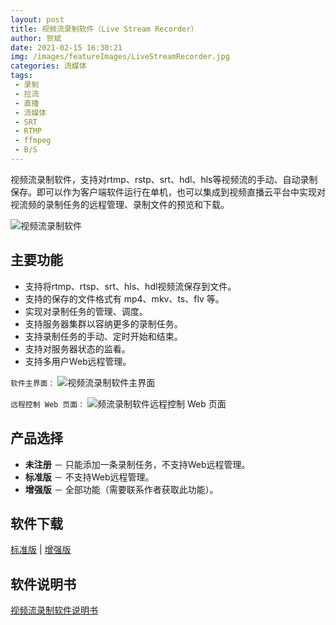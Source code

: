```yaml
---
layout: post
title: 视频流录制软件（Live Stream Recorder）
author: 贺斌
date: 2021-02-15 16:30:21
img: /images/featureImages/LiveStreamRecorder.jpg
categories: 流媒体
tags:
 - 录制
 - 拉流
 - 直播
 - 流媒体
 - SRT
 - RTMP
 - ffmpeg
 - B/S
---
```


视频流录制软件，支持对rtmp、rstp、srt、hdl、hls等视频流的手动、自动录制保存。即可以作为客户端软件运行在单机，也可以集成到视频直播云平台中实现对视流频的录制任务的远程管理、录制文件的预览和下载。

<img src="/images/LiveStreamRecorder.png" alt="视频流录制软件" />


## 主要功能

- 支持将rtmp、rtsp、srt、hls、hdl视频流保存到文件。 
- 支持的保存的文件格式有 mp4、mkv、ts、flv 等。
- 实现对录制任务的管理、调度。 
- 支持服务器集群以容纳更多的录制任务。 
- 支持录制任务的手动、定时开始和结束。 
- 支持对服务器状态的监看。 
- 支持多用户Web远程管理。

`软件主界面：`
<img src="/images/LiveStreamRecorder-Server.png" alt="视频流录制软件主界面" />


`远程控制 Web 页面：`
<img src="/images/LiveStreamRecorder-Remote.png" alt="频流录制软件远程控制 Web 页面" />



## 产品选择

- **未注册** － 只能添加一条录制任务，不支持Web远程管理。
- **标准版** － 不支持Web远程管理。
- **增强版** － 全部功能（需要联系作者获取此功能）。

## 软件下载

<a href="javascript:alert('请联系作者！');" target="_self">标准版</a> \| <a href="javascript:alert('请联系作者！');" target="_self">增强版</a> 

## 软件说明书

[视频流录制软件说明书](/流媒体/live-stream-recorder-help)

